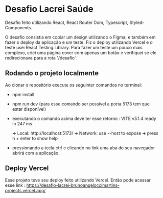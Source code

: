 # Desafio Lacrei Saúde

Desafio feito utilizando React, React Router Dom, Typescript, Styled-Components.

O desafio consistia em copiar um design utilizando o Figma, e também em fazer o deploy da aplicação e um teste.
Fiz o deploy utilizando Vercel e o teste usei React Testing Library.
Para fazer um teste um pouco mais complexo, criei uma página cover com apenas um botão
e verifiquei se ele redirecionava para a rota '/desafio'.

## Rodando o projeto localmente

Ao clonar o repositório execute os seguinter comandos no terminal:

- npm install
- npm run dev (para esse comando ser possível a porta 5173 tem que estar disponível)
- executando o comando acima deve ter esse retorno :
  VITE v5.1.4  ready in 247 ms

  ➜  Local:   http://localhost:5173/
  ➜  Network: use --host to expose
  ➜  press h + enter to show help

- pressionando a tecla ctrl e clicando no link uma aba do seu navegador abrirá com a aplicação.

## Deploy Vercel

Esse projeto teve seu deploy feito utilizando Vercel.
Então pode acessar esse link : https://desafio-lacrei-brunoangeloccimartins-projects.vercel.app/
